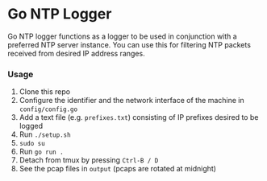 # Go NTP Logger
 
Go NTP logger  functions as a logger to be used in conjunction with a preferred NTP server instance. 
You can use this for filtering NTP packets received from desired IP address ranges.

### Usage

1. Clone this repo
2. Configure the identifier and the network interface of the machine in `config/config.go`
3. Add a text file (e.g. `prefixes.txt`) consisting of IP prefixes desired to be logged
4. Run `./setup.sh`
5. `sudo su`
6. Run `go run .`
7. Detach from tmux by pressing `Ctrl-B / D`
8. See the pcap files in `output` (pcaps are rotated at midnight)
